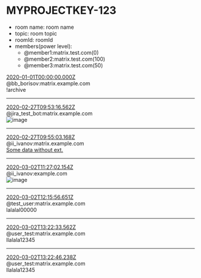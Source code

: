 # MYPROJECTKEY-123
* room name: room name
* topic: room topic
* roomId: roomId
* members(power level):
    - @member1:matrix.test.com(0)
    - @member2:matrix.test.com(100)
    - @member3:matrix.test.com(50)

[2020-01-01T00:00:00.000Z](./res/$yQ0EVRodM3N5B2Id1M-XOvBlxAhFLy_Ex8fYqmrx5iA.json)  
@bb_borisov:matrix.example.com  
!archive  

---

[2020-02-27T09:53:16.562Z](./res/$O5D1Nqj5D55h0TwPDYz31_Lg_CPDWiUMyBaBRv6csj4.json)  
@jira_test_bot:matrix.example.com  
![image](./media/avatarid.png)  

---

[2020-02-27T09:55:03.168Z](./res/$h0wInOvSgSFfuolAX6TIvsErrtVrjm_roEeYPttuU1o.json)  
@ii_ivanov:matrix.example.com  
[Some data without ext.](./media/blobid__Some%20data%20without%20ext.)  

---

[2020-03-02T11:27:02.154Z](./res/$158314842240236RCJdh:example.com.json)  
@ii_ivanov:example.com  
![image](./media/imageid__my-media-file.jpg)  

---

[2020-03-02T12:15:56.651Z](./res/$158315135640617JeoRb:matrix.example.com.json)  
@test_user:matrix.example.com  
lalalal00000  

---

[2020-03-02T13:22:33.562Z](./res/$158315535341208MdBlF:matrix.example.com.json)  
@user_test:matrix.example.com  
llalala12345  

---

[2020-03-02T13:22:46.238Z](./res/$158315536641215XCYxT:matrix.example.com.json)  
@user_test:matrix.example.com  
llalala12345  
